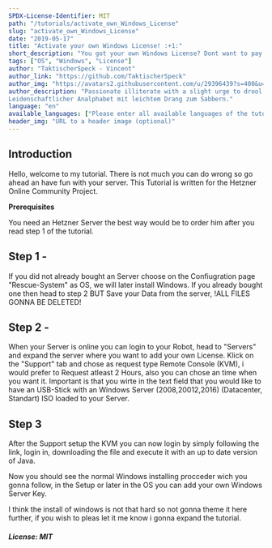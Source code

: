 ```yaml
---
SPDX-License-Identifier: MIT
path: "/tutorials/activate_own_Windows_License"
slug: "activate_own_Windows_License"
date: "2019-05-17"
title: "Activate your own Windows License! :+1:"
short_description: "You got your own Windows License? Dont want to pay for an License or rent License from Hetzner? Than you just have to stay tuned"
tags: ["OS", "Windows", "License"]
author: "TaktischerSpeck - Vincent"
author_link: "https://github.com/TaktischerSpeck"
author_img: "https://avatars2.githubusercontent.com/u/29396439?s=400&u=adbac0dd90544e4f3458f8ebae90dca70a0d5506&v=4"
author_description: "Passionate illiterate with a slight urge to drool.
Leidenschaftlicher Analphabet mit leichtem Drang zum Sabbern."
language: "en"
available_languages: ["Please enter all available languages of the tutorial according to ISO 639-1 here."]
header_img: "URL to a header image (optional)"
---
```


<!-- This where the actual tutorial begins. You don't need to write out the title again, having it in the frontmatter above is enough. -->

## Introduction

Hello, welcome to my tutorial.
There is not much you can do wrong so go ahead an have fun with your server.
This Tutorial is written for the Hetzner Online Community Project.

**Prerequisites**

You need an Hetzner Server the best way would be to order him after you read step 1 of the tutorial.

## Step 1 - <Server Configuration>

If you did not already bought an Server choose on the Confiugration page "Rescue-System" as OS, we will later install Windows.
If you already bought one then head to step 2 BUT Save your Data from the server, !ALL FILES GONNA BE DELETED!

## Step 2 - <KVM>

When your Server is online you can login to your Robot, head to "Servers" and expand the server where you want to add your own License.
Klick on the "Support" tab and chose as request type Remote Console (KVM), i would prefer to Request atleast 2 Hours, also you can chose an time when you want it.
Important is that you wirte in the text field that you would like to have an USB-Stick with an Windows Server (2008,20012,2016) (Datacenter, Standart) ISO loaded to your Server.

## Step 3 <Installing Windows>

After the Support setup the KVM you can now login by simply following the link, login in, downloading the file and execute it with an up to date version of Java.

Now you should see the normal Windows installing procceder wich you gonna follow, in the Setup or later in the OS you can add your own Windows Server Key.

I think the install of windows is not that hard so not gonna theme it here further, if you wish to pleas let it me know i gonna expand the tutorial.

##### License: MIT

<!---

Contributors's Certificate of Origin

By making a contribution to this project, I certify that:

(a) The contribution was created in whole or in part by me and I have
    the right to submit it under the license indicated in the file; or

(b) The contribution is based upon previous work that, to the best of my
    knowledge, is covered under an appropriate license and I have the
    right under that license to submit that work with modifications,
    whether created in whole or in part by me, under the same license
    (unless I am permitted to submit under a different license), as
    indicated in the file; or

(c) The contribution was provided directly to me by some other person
    who certified (a), (b) or (c) and I have not modified it.

(d) I understand and agree that this project and the contribution are
    public and that a record of the contribution (including all personal
    information I submit with it, including my sign-off) is maintained
    indefinitely and may be redistributed consistent with this project
    or the license(s) involved.

Signed-off-by: TaktischerSpeck - Vincent Buß, vincent.buss@thelastgamer.de

-->
